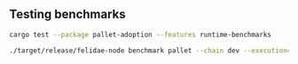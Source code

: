 ## Testing benchmarks

```bash
cargo test --package pallet-adoption --features runtime-benchmarks
```

```bash
./target/release/felidae-node benchmark pallet --chain dev --execution=wasm --wasm-execution=compiled --pallet pallet_adoption --extrinsic "*" --steps 50 --repeat 20 --output pallets/weights.rs
```